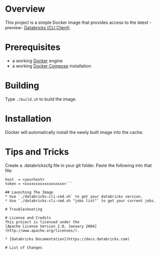 # Overview
This project is a simple Docker image that provides access to the latest -preview-
[Databricks (CLI Client)](https://docs.databricks.com/en/dev-tools/cli/).  


# Prerequisites
* a working [Docker](http://www.docker.com) engine
* a working [Docker Compose](https://docs.docker.com/compose/) installation

# Building
Type `./build.sh` to build the image.

# Installation
Docker will automatically install the newly built image into the cache.

# Tips and Tricks
Create a .databrickscfg file in your git folder.  Paste the following into that file:

```[DEFAULT]
host  = <yourhost>
token = <xxxxxxxxxxxxxxxxxx>```

## Launching The Image
* Use `./databricks-cli-cmd.sh` to get your databricks version.
* Use `./databricks-cli-cmd.sh "jobs list"` to get your current jobs.

# Troubleshooting

# License and Credits
This project is licensed under the
[Apache License Version 2.0, January 2004](http://www.apache.org/licenses/).

* [Databricks Documentation](https://docs.databricks.com)

# List of Changes
